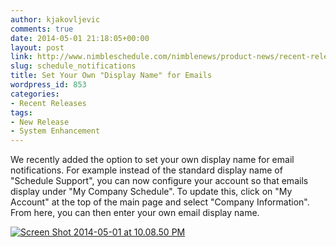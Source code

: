 ```yaml
---
author: kjakovljevic
comments: true
date: 2014-05-01 21:18:05+00:00
layout: post
link: http://www.nimbleschedule.com/nimblenews/product-news/recent-releases/schedule_notifications/
slug: schedule_notifications
title: Set Your Own "Display Name" for Emails
wordpress_id: 853
categories:
- Recent Releases
tags:
- New Release
- System Enhancement
---
```


We recently added the option to set your own display name for email notifications. For example instead of the standard display name of "Schedule Support", you can now configure your account so that emails display under "My Company Schedule". To update this, click on "My Account" at the top of the main page and select "Company Information". From here, you can then enter your own email display name.


[![Screen Shot 2014-05-01 at 10.08.50 PM](http://www.nimbleschedule.com/wp-content/uploads/2014/05/Screen-Shot-2014-05-01-at-10.08.50-PM.png)](http://www.nimbleschedule.com/wp-content/uploads/2014/05/Screen-Shot-2014-05-01-at-10.08.50-PM.png)




